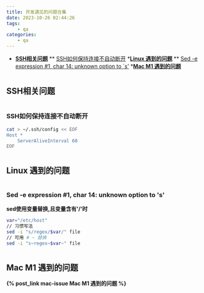 ```yaml
---
title: 开发遇见的问题合集
date: 2023-10-26 02:44:26
tags:
    - qa
categories: 
    - qa
---
```


* [__SSH相关问题__](#ssh)
** [SSH如何保持连接不自动断开](#ssh_keepalive)
*[__Linux 遇到的问题__](#linux)
** [Sed -e expression #1, char 14: unknown option to `s'](#sed_err1)
*[__Mac M1 遇到的问题__](#mac)

# <h2 id="ssh">SSH相关问题</h2>

# <h3 id="ssh_keepalive">SSH如何保持连接不自动断开</h3>

```bash
cat > ~/.ssh/config << EOF
Host *
    ServerAliveInterval 60
EOF
```

# <h2 id="linux">Linux 遇到的问题</h2>

# <h3 id="sed_err1">Sed -e expression #1, char 14: unknown option to 's'</h3>

__sed使用变量替换,且变量含有'/'时__
```bash
var="/etc/host"
// 习惯写法
sed -i "s/regex/$var/" file
// 可用 # ~ 替换
sed -i "s~regex~$var~" file
```

# <h2 id="mac">Mac M1 遇到的问题</h2>

__{% post_link mac-issue Mac M1 遇到的问题 %}__

